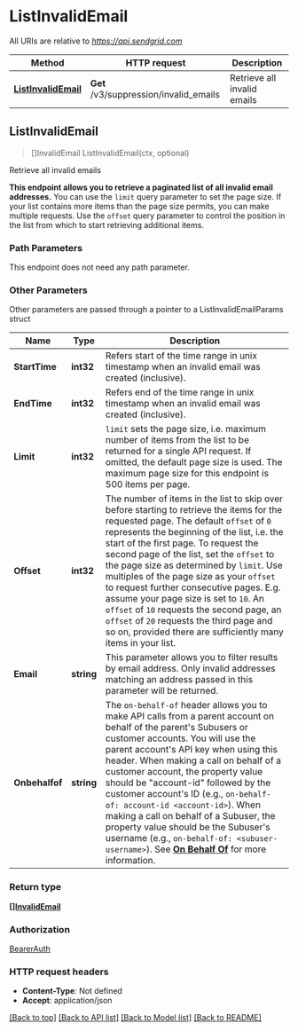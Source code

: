 # ListInvalidEmail

All URIs are relative to *https://api.sendgrid.com*

Method | HTTP request | Description
------------- | ------------- | -------------
[**ListInvalidEmail**](ListInvalidEmail.md#ListInvalidEmail) | **Get** /v3/suppression/invalid_emails | Retrieve all invalid emails



## ListInvalidEmail

> []InvalidEmail ListInvalidEmail(ctx, optional)

Retrieve all invalid emails

**This endpoint allows you to retrieve a paginated list of all invalid email addresses.**  You can use the `limit` query parameter to set the page size. If your list contains more items than the page size permits, you can make multiple requests. Use the `offset` query parameter to control the position in the list from which to start retrieving additional items.

### Path Parameters

This endpoint does not need any path parameter.

### Other Parameters

Other parameters are passed through a pointer to a ListInvalidEmailParams struct


Name | Type | Description
------------- | ------------- | -------------
**StartTime** | **int32** | Refers start of the time range in unix timestamp when an invalid email was created (inclusive).
**EndTime** | **int32** | Refers end of the time range in unix timestamp when an invalid email was created (inclusive).
**Limit** | **int32** | `limit` sets the page size, i.e. maximum number of items from the list to be returned for a single API request. If omitted, the default page size is used. The maximum page size for this endpoint is 500 items per page.
**Offset** | **int32** | The number of items in the list to skip over before starting to retrieve the items for the requested page. The default `offset` of `0` represents the beginning of the list, i.e. the start of the first page. To request the second page of the list, set the `offset` to the page size as determined by `limit`. Use multiples of the page size as your `offset` to request further consecutive pages. E.g. assume your page size is set to `10`. An `offset` of `10` requests the second page, an `offset` of `20` requests the third page and so on, provided there are sufficiently many items in your list.
**Email** | **string** | This parameter allows you to filter results by email address. Only invalid addresses matching an address passed in this parameter will be returned.
**Onbehalfof** | **string** | The `on-behalf-of` header allows you to make API calls from a parent account on behalf of the parent's Subusers or customer accounts. You will use the parent account's API key when using this header. When making a call on behalf of a customer account, the property value should be \"account-id\" followed by the customer account's ID (e.g., `on-behalf-of: account-id <account-id>`). When making a call on behalf of a Subuser, the property value should be the Subuser's username (e.g., `on-behalf-of: <subuser-username>`). See [**On Behalf Of**](https://docs.sendgrid.com/api-reference/how-to-use-the-sendgrid-v3-api/on-behalf-of) for more information.

### Return type

[**[]InvalidEmail**](InvalidEmail.md)

### Authorization

[BearerAuth](../README.md#BearerAuth)

### HTTP request headers

- **Content-Type**: Not defined
- **Accept**: application/json

[[Back to top]](#) [[Back to API list]](../README.md#documentation-for-api-endpoints)
[[Back to Model list]](../README.md#documentation-for-models)
[[Back to README]](../README.md)

